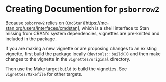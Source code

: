 # Creating Documention for `psborrow2`

Because `psborrow2` relies on (`CmdStan`)[https://mc-stan.org/users/interfaces/cmdstan],
which is a shell interface to Stan missing from CRAN's system dependencies,
vignettes are pre-knitted and included in the package.

If you are making a new vignette or are proposing changes to an existing vignette,
first build the package locally (`devtools::build()`) and then 
make changes to the vignette in the `vignettes/original` directory.

Then use the Make target `build` to build the vignettes. See
`vignettes/Makefile` for other targets.
